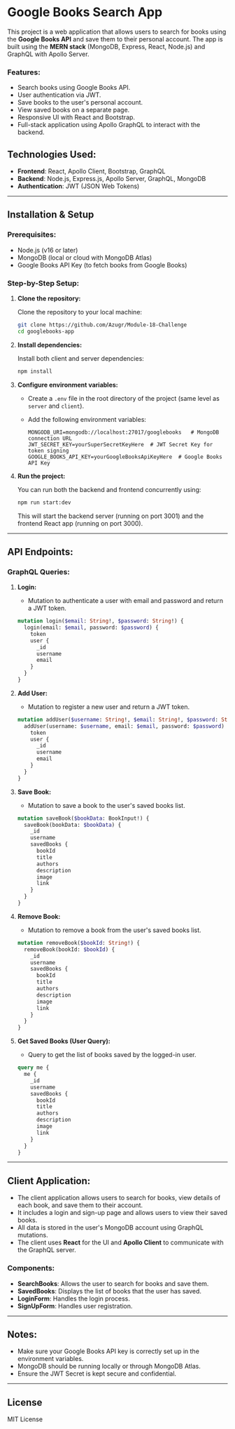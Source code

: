 
# Google Books Search App

This project is a web application that allows users to search for books using the **Google Books API** and save them to their personal account. The app is built using the **MERN stack** (MongoDB, Express, React, Node.js) and GraphQL with Apollo Server.

### Features:
- Search books using Google Books API.
- User authentication via JWT.
- Save books to the user's personal account.
- View saved books on a separate page.
- Responsive UI with React and Bootstrap.
- Full-stack application using Apollo GraphQL to interact with the backend.

## Technologies Used:
- **Frontend**: React, Apollo Client, Bootstrap, GraphQL
- **Backend**: Node.js, Express.js, Apollo Server, GraphQL, MongoDB
- **Authentication**: JWT (JSON Web Tokens)

---

## Installation & Setup

### Prerequisites:
- Node.js (v16 or later)
- MongoDB (local or cloud with MongoDB Atlas)
- Google Books API Key (to fetch books from Google Books)

### Step-by-Step Setup:

1. **Clone the repository:**

   Clone the repository to your local machine:

   ```bash
   git clone https://github.com/Azugr/Module-18-Challenge
   cd googlebooks-app
   ```

2. **Install dependencies:**

   Install both client and server dependencies:

   ```bash
   npm install
   ```

3. **Configure environment variables:**

   - Create a `.env` file in the root directory of the project (same level as `server` and `client`).
   - Add the following environment variables:

     ```
     MONGODB_URI=mongodb://localhost:27017/googlebooks   # MongoDB connection URL
     JWT_SECRET_KEY=yourSuperSecretKeyHere  # JWT Secret Key for token signing
     GOOGLE_BOOKS_API_KEY=yourGoogleBooksApiKeyHere  # Google Books API Key
     ```

4. **Run the project:**

   You can run both the backend and frontend concurrently using:

   ```bash
   npm run start:dev
   ```

   This will start the backend server (running on port 3001) and the frontend React app (running on port 3000).

---

## API Endpoints:

### **GraphQL Queries:**

1. **Login:**
   - Mutation to authenticate a user with email and password and return a JWT token.

   ```graphql
   mutation login($email: String!, $password: String!) {
     login(email: $email, password: $password) {
       token
       user {
         _id
         username
         email
       }
     }
   }
   ```

2. **Add User:**
   - Mutation to register a new user and return a JWT token.

   ```graphql
   mutation addUser($username: String!, $email: String!, $password: String!) {
     addUser(username: $username, email: $email, password: $password) {
       token
       user {
         _id
         username
         email
       }
     }
   }
   ```

3. **Save Book:**
   - Mutation to save a book to the user's saved books list.

   ```graphql
   mutation saveBook($bookData: BookInput!) {
     saveBook(bookData: $bookData) {
       _id
       username
       savedBooks {
         bookId
         title
         authors
         description
         image
         link
       }
     }
   }
   ```

4. **Remove Book:**
   - Mutation to remove a book from the user's saved books list.

   ```graphql
   mutation removeBook($bookId: String!) {
     removeBook(bookId: $bookId) {
       _id
       username
       savedBooks {
         bookId
         title
         authors
         description
         image
         link
       }
     }
   }
   ```

5. **Get Saved Books (User Query):**
   - Query to get the list of books saved by the logged-in user.

   ```graphql
   query me {
     me {
       _id
       username
       savedBooks {
         bookId
         title
         authors
         description
         image
         link
       }
     }
   }
   ```

---

## Client Application:

- The client application allows users to search for books, view details of each book, and save them to their account.
- It includes a login and sign-up page and allows users to view their saved books.
- All data is stored in the user's MongoDB account using GraphQL mutations.
- The client uses **React** for the UI and **Apollo Client** to communicate with the GraphQL server.

### Components:
- **SearchBooks**: Allows the user to search for books and save them.
- **SavedBooks**: Displays the list of books that the user has saved.
- **LoginForm**: Handles the login process.
- **SignUpForm**: Handles user registration.

---

## Notes:
- Make sure your Google Books API key is correctly set up in the environment variables.
- MongoDB should be running locally or through MongoDB Atlas.
- Ensure the JWT Secret is kept secure and confidential.

---

## License

MIT License
